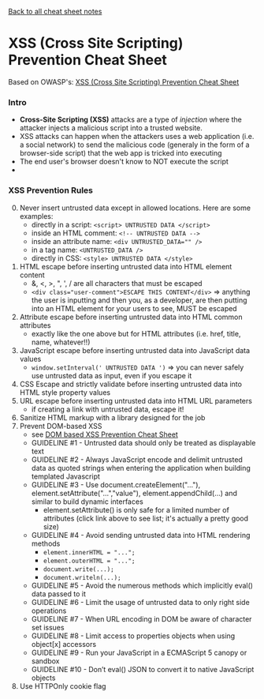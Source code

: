 [Back to all cheat sheet notes](https://github.com/coolinmc6/CS-concepts/tree/master/OWASP)

# XSS (Cross Site Scripting) Prevention Cheat Sheet

Based on OWASP's: [XSS (Cross Site Scripting) Prevention Cheat Sheet](https://www.owasp.org/index.php/XSS_(Cross_Site_Scripting)_Prevention_Cheat_Sheet)

### Intro

- **Cross-Site Scripting (XSS)** attacks are a type of *injection* where the attacker injects a malicious script into a trusted website.
- XSS attacks can happen when the attackers uses a web application (i.e. a social network) to send the malicious code (generaly in the form of a browser-side script) that the web app is tricked into executing
- The end user's browser doesn't know to NOT execute the script
- 

### XSS Prevention Rules

0. Never insert untrusted data except in allowed locations. Here are some examples:
    - directly in a script: `<script> UNTRUSTED DATA </script>`
    - inside an HTML comment: `<!-- UNTRUSTED DATA -->`
    - inside an attribute name: `<div UNTRUSTED_DATA="" />`
    - in a tag name: `<UNTRUSTED_DATA />`
    - directly in CSS: `<style> UNTRUSTED DATA </style>`
1. HTML escape before inserting untrusted data into HTML element content
    - &, <, >, ", ', / are all characters that must be escaped
    - `<div class="user-comment">ESCAPE THIS CONTENT</div>` => anything the user is inputting and then you, as a developer, are then putting into an HTML element for your users to see, MUST be escaped
2. Attribute escape before inserting untrusted data into HTML common attributes
    - exactly like the one above but for HTML attributes (i.e. href, title, name, whatever!!)
3. JavaScript escape before inserting untrusted data into JavaScript data values
    - `window.setInterval(' UNTRUSTED DATA ')` => you can never safely use untrusted data as input, even if you escape it
4. CSS Escape and strictly validate before inserting untrusted data into HTML style property values
5. URL escape before inserting untrusted data into HTML URL parameters
    - if creating a link with untrusted data, escape it!
6. Sanitize HTML markup with a library designed for the job
7. Prevent DOM-based XSS
    - see [DOM based XSS Prevention Cheat Sheet](https://www.owasp.org/index.php/DOM_based_XSS_Prevention_Cheat_Sheet)
    - GUIDELINE #1 - Untrusted data should only be treated as displayable text
    - GUIDELINE #2 - Always JavaScript encode and delimit untrusted data as quoted strings when entering the application when building templated Javascript
    - GUIDELINE #3 - Use document.createElement("..."), element.setAttribute("...","value"), element.appendChild(...) and similar to build dynamic interfaces
    	+ element.setAttribute() is only safe for a limited number of attributes (click link above to see list; it's actually a pretty good size)
    - GUIDELINE #4 - Avoid sending untrusted data into HTML rendering methods
		- `element.innerHTML = "...";`
		- `element.outerHTML = "...";`
		- `document.write(...);`
		- `document.writeln(...); `
    - GUIDELINE #5 - Avoid the numerous methods which implicitly eval() data passed to it
    - GUIDELINE #6 - Limit the usage of untrusted data to only right side operations
    - GUIDELINE #7 - When URL encoding in DOM be aware of character set issues
    - GUIDELINE #8 - Limit access to properties objects when using object[x] accessors
    - GUIDELINE #9 - Run your JavaScript in a ECMAScript 5 canopy or sandbox
    - GUIDELINE #10 - Don’t eval() JSON to convert it to native JavaScript objects
8. Use HTTPOnly cookie flag